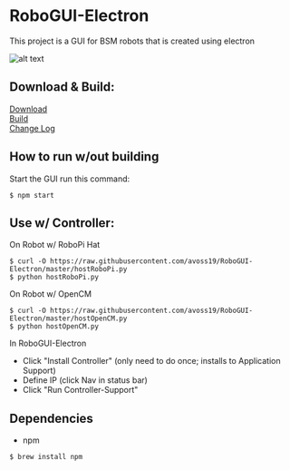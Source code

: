 # RoboGUI-Electron

This project is a GUI for BSM robots that is created using electron

![alt text](https://raw.githubusercontent.com/avoss19/RoboGUI-Electron/master/docs/window.png)


## Download & Build:

[Download](https://github.com/avoss19/RoboGUI-Electron/releases) <br />
[Build](/docs/Build.md/) <br />
[Change Log](/docs/Changes.md/)


## How to run w/out building

Start the GUI run this command:
```
$ npm start
```


## Use w/ Controller:

On Robot w/ RoboPi Hat
```
$ curl -O https://raw.githubusercontent.com/avoss19/RoboGUI-Electron/master/hostRoboPi.py
$ python hostRoboPi.py
```

On Robot w/ OpenCM
```
$ curl -O https://raw.githubusercontent.com/avoss19/RoboGUI-Electron/master/hostOpenCM.py
$ python hostOpenCM.py
```

In RoboGUI-Electron
- Click "Install Controller" (only need to do once; installs to Application Support)
- Define IP (click Nav in status bar)
- Click "Run Controller-Support"

## Dependencies

- npm
```
$ brew install npm
```
